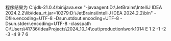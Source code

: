 程序结果为
C:\jdk-21.0.4\bin\java.exe "-javaagent:D:\JetBrains\IntelliJ IDEA 2024.2.2\lib\idea_rt.jar=10279:D:\JetBrains\IntelliJ IDEA 2024.2.2\bin" -Dfile.encoding=UTF-8 -Dsun.stdout.encoding=UTF-8 -Dsun.stderr.encoding=UTF-8 -classpath C:\Users\41736\IdeaProjects\2024_10_14\out\production\work1014 E
1
2
-1
-2
-3
-4
9
7
6
